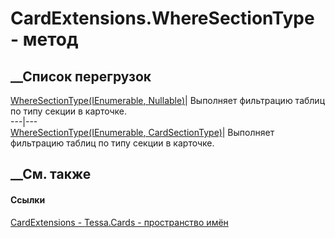# CardExtensions.WhereSectionType - метод
##  __Список перегрузок
[WhereSectionType(IEnumerable<SchemeTable>,
Nullable<CardSectionType>)](M_Tessa_Cards_CardExtensions_WhereSectionType.htm)|
Выполняет фильтрацию таблиц по типу секции в карточке.  
---|---  
[WhereSectionType(IEnumerable<SchemeTable>,
CardSectionType)](M_Tessa_Cards_CardExtensions_WhereSectionType_1.htm)|
Выполняет фильтрацию таблиц по типу секции в карточке.  
## __См. также
#### Ссылки
[CardExtensions - ](T_Tessa_Cards_CardExtensions.htm)
[Tessa.Cards - пространство имён](N_Tessa_Cards.htm)
